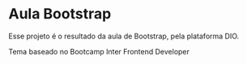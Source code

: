 # Aula Bootstrap
Esse projeto é o resultado da aula de Bootstrap, pela plataforma DIO.

Tema baseado no Bootcamp Inter Frontend Developer
